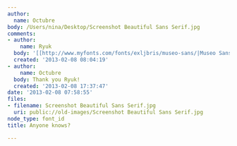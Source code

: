 ```yaml
---
author:
  name: Octubre
body: /Users/nina/Desktop/Screenshot Beautiful Sans Serif.jpg
comments:
- author:
    name: Ryuk
  body: '[[http://www.myfonts.com/fonts/exljbris/museo-sans/|Museo Sans]]'
  created: '2013-02-08 08:04:19'
- author:
    name: Octubre
  body: Thank you Ryuk!
  created: '2013-02-08 17:37:47'
date: '2013-02-08 07:58:55'
files:
- filename: Screenshot Beautiful Sans Serif.jpg
  uri: public://old-images/Screenshot Beautiful Sans Serif.jpg
node_type: font_id
title: Anyone knows?

---
```

